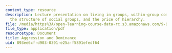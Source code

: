 ```yaml
---
content_type: resource
description: Lecture presentation on living in groups, within-group competition, aggression,
  the structure of social groups, and the price of hierarchy.
file: /media/https%3A/open-learning-course-data-rc.s3.amazonaws.com/9-916-special-topics-social-animals-fall-2009/893ee6cfd9030391e25af5891efedf64_MIT9_916F09_lec09.pdf
file_type: application/pdf
resourcetype: Document
title: Aggression and Dominance
uid: 893ee6cf-d903-0391-e25a-f5891efedf64
---
```

